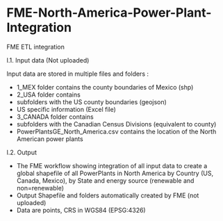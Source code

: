# FME-North-America-Power-Plant-Integration
FME ETL integration

I.1. Input data (Not uploaded)


Input data are stored in multiple files and folders :
 
- 1_MEX folder contains the county boundaries of Mexico (shp)
- 2_USA folder contains
- subfolders with the US county boundaries (geojson)
- US specific information (Excel file)
- 3_CANADA folder contains
- subfolders with the Canadian Census Divisions (equivalent to county)
- PowerPlantsGE_North_America.csv contains the location of the North American power plants

 I.2. Output 
 - The FME workflow showing integration of all input data to create a global shapefile of all PowerPlants in North America by Country (US, Canada, Mexico), by State and energy source (renewable and non=renewable)
 - Output Shapefile and folders automatically created by FME (not uploaded)
 - Data are points, CRS in WGS84 (EPSG:4326)
 
